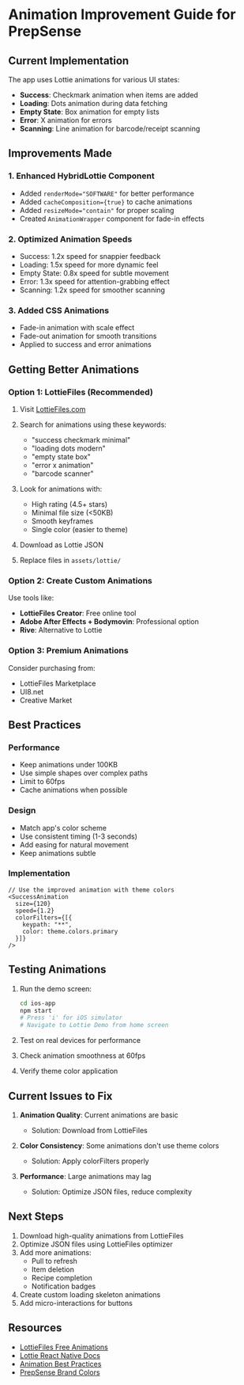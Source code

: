 # Animation Improvement Guide for PrepSense

## Current Implementation

The app uses Lottie animations for various UI states:
- **Success**: Checkmark animation when items are added
- **Loading**: Dots animation during data fetching
- **Empty State**: Box animation for empty lists
- **Error**: X animation for errors
- **Scanning**: Line animation for barcode/receipt scanning

## Improvements Made

### 1. Enhanced HybridLottie Component
- Added `renderMode="SOFTWARE"` for better performance
- Added `cacheComposition={true}` to cache animations
- Added `resizeMode="contain"` for proper scaling
- Created `AnimationWrapper` component for fade-in effects

### 2. Optimized Animation Speeds
- Success: 1.2x speed for snappier feedback
- Loading: 1.5x speed for more dynamic feel
- Empty State: 0.8x speed for subtle movement
- Error: 1.3x speed for attention-grabbing effect
- Scanning: 1.2x speed for smoother scanning

### 3. Added CSS Animations
- Fade-in animation with scale effect
- Fade-out animation for smooth transitions
- Applied to success and error animations

## Getting Better Animations

### Option 1: LottieFiles (Recommended)

1. Visit [LottieFiles.com](https://lottiefiles.com)
2. Search for animations using these keywords:
   - "success checkmark minimal"
   - "loading dots modern"
   - "empty state box"
   - "error x animation"
   - "barcode scanner"

3. Look for animations with:
   - High rating (4.5+ stars)
   - Minimal file size (<50KB)
   - Smooth keyframes
   - Single color (easier to theme)

4. Download as Lottie JSON
5. Replace files in `assets/lottie/`

### Option 2: Create Custom Animations

Use tools like:
- **LottieFiles Creator**: Free online tool
- **Adobe After Effects + Bodymovin**: Professional option
- **Rive**: Alternative to Lottie

### Option 3: Premium Animations

Consider purchasing from:
- LottieFiles Marketplace
- UI8.net
- Creative Market

## Best Practices

### Performance
- Keep animations under 100KB
- Use simple shapes over complex paths
- Limit to 60fps
- Cache animations when possible

### Design
- Match app's color scheme
- Use consistent timing (1-3 seconds)
- Add easing for natural movement
- Keep animations subtle

### Implementation
```tsx
// Use the improved animation with theme colors
<SuccessAnimation 
  size={120}
  speed={1.2}
  colorFilters={[{
    keypath: "**",
    color: theme.colors.primary
  }]}
/>
```

## Testing Animations

1. Run the demo screen:
   ```bash
   cd ios-app
   npm start
   # Press 'i' for iOS simulator
   # Navigate to Lottie Demo from home screen
   ```

2. Test on real devices for performance
3. Check animation smoothness at 60fps
4. Verify theme color application

## Current Issues to Fix

1. **Animation Quality**: Current animations are basic
   - Solution: Download from LottieFiles
   
2. **Color Consistency**: Some animations don't use theme colors
   - Solution: Apply colorFilters properly
   
3. **Performance**: Large animations may lag
   - Solution: Optimize JSON files, reduce complexity

## Next Steps

1. Download high-quality animations from LottieFiles
2. Optimize JSON files using LottieFiles optimizer
3. Add more animations:
   - Pull to refresh
   - Item deletion
   - Recipe completion
   - Notification badges
4. Create custom loading skeleton animations
5. Add micro-interactions for buttons

## Resources

- [LottieFiles Free Animations](https://lottiefiles.com/featured-free-animations)
- [Lottie React Native Docs](https://github.com/lottie-react-native/lottie-react-native)
- [Animation Best Practices](https://lottiefiles.com/blog/tips-and-tutorials/10-tips-for-better-lottie-animations)
- [PrepSense Brand Colors](../constants/Colors.ts)